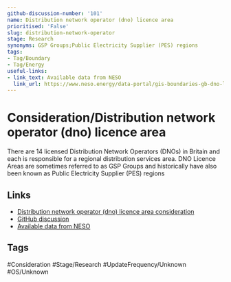 ```yaml
---
github-discussion-number: '101'
name: Distribution network operator (dno) licence area
prioritised: 'False'
slug: distribution-network-operator
stage: Research
synonyms: GSP Groups;Public Electricity Supplier (PES) regions
tags:
- Tag/Boundary
- Tag/Energy
useful-links:
- link_text: Available data from NESO
  link_url: https://www.neso.energy/data-portal/gis-boundaries-gb-dno-license-areas
---
```


# Consideration/Distribution network operator (dno) licence area

There are 14 licensed Distribution Network Operators (DNOs) in Britain and each is responsible for a regional distribution services area. DNO Licence Areas are sometimes referred to as GSP Groups and historically have also been known as Public Electricity Supplier (PES) regions

## Links

* [Distribution network operator (dno) licence area consideration](https://design.planning.data.gov.uk/planning-consideration/distribution-network-operator)
* [GitHub discussion](https://github.com/digital-land/data-standards-backlog/discussions/101)
* [Available data from NESO](https://www.neso.energy/data-portal/gis-boundaries-gb-dno-license-areas)

## Tags

#Consideration #Stage/Research #UpdateFrequency/Unknown #OS/Unknown